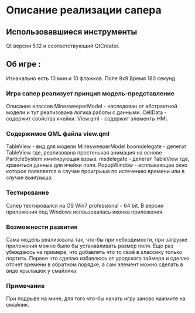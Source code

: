 # Описание реализации сапера

##  Использовавшиеся инструменты
 
 Qt версии 5.12 и соответствующий QtCreator.
 
## Об игре :

 Изначально есть 10 мин и 10 флажков. 
 Поле 9х9 
 Время 180 секунд.
 
### Игра сапер реализует принцип модель-представление
 
 Описание классов
 MinesweeperModel - наследован от абстрактной модели и тут реализована логика работы с данными.
 CellData - содержит свойства ячейки.
 View.qml - содержит элементы HMI.

### Содержимое QML файла view.qml

 TableView - вид для модели  MinesweeperModel
 boomdelegate - делегат TableView где, реализована простенькая анимация на основе ParticleSystem имитирующая взрыв. 
 msdelegate - делегат TableView где, храниться данные для ячейки поля.
 PopupWindow - всплывающее окно которое появляется в случае проигрыша по истечению времени или в случае выигрыша.
 
### Тестирование 
 
Сапер тестировался на OS Win7 professional - 64 bit.
В версии приложения под Windows испоьзовалась иконка приложения.
 
### Возможности развития

Сама модель реализована так, что-бы при небходимости, при загрузке приложения можно было бы устанавливать размер поля. 
Еще раз убеждаюсь на примере, что добавлять что то своё в классику только портить.
Первое что сделаю избавлюсь от уродского таймера и сделаю отсчет времени в обратном порядке,
а сам элемент можно сделать в виде крылышек у смайлика.

### Примечание 

При подрыве на мине, для того что-бы начать игру заново 
нажмите на смайлик.
